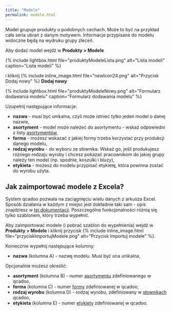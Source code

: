 ```yaml
---
title: "Modele"
permalink: modele.html
---
```


Model grupuje produkty o podobnych cechach. Może to być na przykład cała seria ubrań z danym motywem. Informacje przypisane do modelu widoczne będą na wydruku grupy zleceń.

Aby dodać model wejdź w **Produkty > Modele**

{% include lightbox.html file="produktyModeleLista.png" alt="Lista modeli" caption="Lista modeli" %} 

i kliknij {% include inline_image.html file="newIcon24.png" alt="Przycisk Dodaj nowy" %} **Dodaj nowy**  

{% include lightbox.html file="produktyModeleNowy.png" alt="Formularz dodawania modelu" caption="Formularz dodawania modelu" %} 

Uzupełnij następujące informacje:

- **nazwa** - musi być unikalna, czyli może istnieć tylko jeden model o danej nazwie,
- **asortyment** - model może należeć do asortymentu - wskaż odpowiedni z listy [asortymentów](/asortymenty),
- **forma** - możesz wskazać z jakiej formy trzeba korzystać przy produkcji danego modelu,
- **rodzaj wyrobu** -  do wyboru ze słownika. Wskaż go, jeśli produkujesz różnego rodzaju wyroby i chcesz pokazać pracownikom do jakiej grupy należy ten model (np. spodnie, koszulki i bluzy),
- **etykieta** - możesz do modelu przypisać etykietę, która powinna zostać do wyrobu użyta.

## Jak zaimportować modele z Excela?

System qcadoo pozwala na zaciągnięciu wielu danych z arkusza Excel. Sposób działania w każdym z miejsc jest dokładnie taki sam - opis znajdziesz w [tej dokumentacji](/import-z-excel). Poszczególne funkcjonalności różnią się tylko szablonem, który trzeba wypełnić.

Aby zaimportować modele (i pobrać szablon do wypełnienia) wejdź w **Produkty > Modele** i kliknij przycisk {% include inline_image.html file="przyciskImportujModele.png" alt="Przycisk Importuj modele" %}.

Koniecznie wypełnij następujące kolumny:
- **nazwa** (kolumna A) - nazwę modelu. Musi być ona unikalna,

Opcjonalnie możesz określić:
- **asortyment** (kolumna B) - numer [asortymentu](/asortymenty) zdefiniowanego w qcadoo,
- **forma** (kolumna C) - numer [formy](/formy) zdefiniowanej w qcadoo,
- **rodzaj wyrobu** (kolumna D) - rodzaj wyrobu, zdefiniowany w [słownikach](slowniki) qcadoo,
- **etykieta** (kolumna E) - numer [etykiety](/etykiety) zdefiniowanej w qcadoo.


